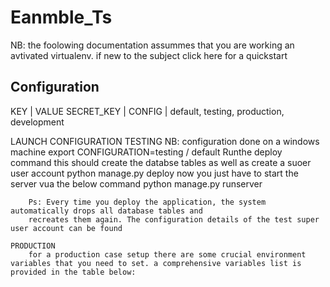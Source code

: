 # Eanmble_Ts

NB: the foolowing documentation assummes that you are working an avtivated virtualenv. if new to the subject click here for a quickstart 
## Configuration 

KEY			|	VALUE
SECRET_KEY	| <You choose>
CONFIG		| default, testing, production, development

LAUNCH CONFIGURATION
    TESTING
        NB: configuration done on a windows machine
        export CONFIGURATION=testing / default
        Runthe deploy command this should create the databse tables as well as create a suoer user account
            python manage.py deploy
        now you just have to start the server vua the below command
            python manage.py runserver
        
        Ps: Every time you deploy the application, the system automatically drops all database tables and 
        recreates them again. The configuration details of the test super user account can be found 
        
    PRODUCTION
        for a production case setup there are some crucial environment variables that you need to set. a comprehensive variables list is provided in the table below:

